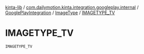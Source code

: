 [kinta-lib](../../../index.md) / [com.dailymotion.kinta.integration.googleplay.internal](../../index.md) / [GooglePlayIntegration](../index.md) / [ImageType](index.md) / [IMAGETYPE_TV](./-i-m-a-g-e-t-y-p-e_-t-v.md)

# IMAGETYPE_TV

`IMAGETYPE_TV`